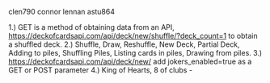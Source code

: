 clen790 connor lennan
astu864

1.) GET is a method of obtaining data from an API, https://deckofcardsapi.com/api/deck/new/shuffle/?deck_count=1 to obtain a shuffled deck.
2.) Shuffle, Draw, Reshuffle, New Deck, Partial Deck, Adding to piles, Shuffling Piles, Listing cards in piles, Drawing from piles.
3.) https://deckofcardsapi.com/api/deck/new/ add jokers_enabled=true as a GET or POST parameter
4.) King of Hearts, 8 of clubs - 
